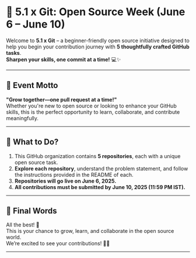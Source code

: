 # 🧩 5.1 x Git: Open Source Week (June 6 – June 10)

Welcome to **5.1 x Git** – a beginner-friendly open source initiative designed to help you begin your contribution journey with **5 thoughtfully crafted GitHub tasks**.  
**Sharpen your skills, one commit at a time!** 💻✨

---

## 🎯 Event Motto

**"Grow together—one pull request at a time!"**  
Whether you're new to open source or looking to enhance your GitHub skills, this is the perfect opportunity to learn, collaborate, and contribute meaningfully.

---

## 🚀 What to Do?

1. This GitHub organization contains **5 repositories**, each with a unique open source task.
2. **Explore each repository**, understand the problem statement, and follow the instructions provided in the README of each.
3. **Repositories will go live on June 6, 2025.**
4. **All contributions must be submitted by June 10, 2025 (11:59 PM IST).**

---

## 🏁 Final Words

All the best! 💯  
This is your chance to grow, learn, and collaborate in the open source world.  
We’re excited to see your contributions! 💪✨

---
